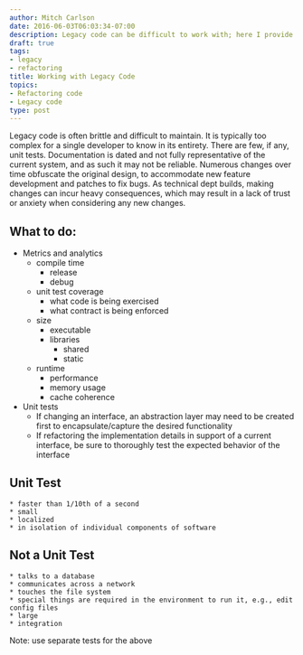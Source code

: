 ```yaml
---
author: Mitch Carlson
date: 2016-06-03T06:03:34-07:00
description: Legacy code can be difficult to work with; here I provide a means of dealing with legacy code that will increase confidence in your changes and decrease the chance of regression
draft: true
tags:
- legacy
- refactoring
title: Working with Legacy Code
topics:
- Refactoring code
- Legacy code
type: post
---
```

Legacy code is often brittle and difficult to maintain. It is typically too complex for a single developer to know in its entirety. There are few, if any, unit tests. Documentation is dated and not fully representative of the current system, and as such it may not be reliable. Numerous changes over time obfuscate the original design, to accommodate new feature development and patches to fix bugs. As technical dept builds, making changes can incur heavy consequences, which may result in a lack of trust or anxiety when considering any new changes.

## What to do:

* Metrics and analytics
    * compile time
        * release
        * debug
    * unit test coverage
        * what code is being exercised
        * what contract is being enforced
    * size
        * executable
        * libraries
            * shared
            * static
    * runtime
        * performance
        * memory usage
        * cache coherence
* Unit tests
    * If changing an interface, an abstraction layer may need to be created first to encapsulate/capture the desired functionality
    * If refactoring the implementation details in support of a current interface, be sure to thoroughly test the expected behavior of the interface

## Unit Test

    * faster than 1/10th of a second
    * small
    * localized
    * in isolation of individual components of software

## Not a Unit Test

    * talks to a database
    * communicates across a network
    * touches the file system
    * special things are required in the environment to run it, e.g., edit config files
    * large
    * integration

Note: use separate tests for the above